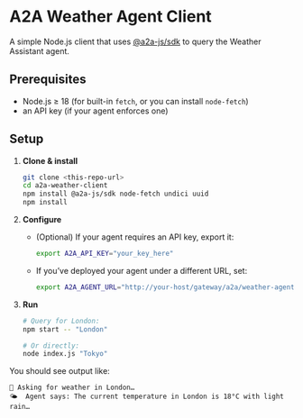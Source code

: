 # A2A Weather Agent Client

A simple Node.js client that uses [@a2a-js/sdk](https://github.com/a2aproject/a2a-js) to query the Weather Assistant agent.

## Prerequisites

- Node.js ≥ 18 (for built-in `fetch`, or you can install `node-fetch`)
- an API key (if your agent enforces one)

## Setup

1. **Clone & install**

   ```bash
   git clone <this-repo-url>
   cd a2a-weather-client
   npm install @a2a-js/sdk node-fetch undici uuid
   npm install
    ```

2. **Configure**

    * (Optional) If your agent requires an API key, export it:

      ```bash
      export A2A_API_KEY="your_key_here"
      ```
    * If you’ve deployed your agent under a different URL, set:

      ```bash
      export A2A_AGENT_URL="http://your-host/gateway/a2a/weather-agent/1"
      ```

3. **Run**

   ```bash
   # Query for London:
   npm start -- "London"

   # Or directly:
   node index.js "Tokyo"
   ```

You should see output like:

```
📡 Asking for weather in London…
🌤  Agent says: The current temperature in London is 18°C with light rain…
```